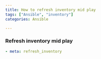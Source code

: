 ```yaml
---
title: How to refresh inventory mid play
tags: ["Ansible", "inventory"]
categories: Ansible

---
```

### Refresh inventory mid play
```yaml
- meta: refresh_inventory
```